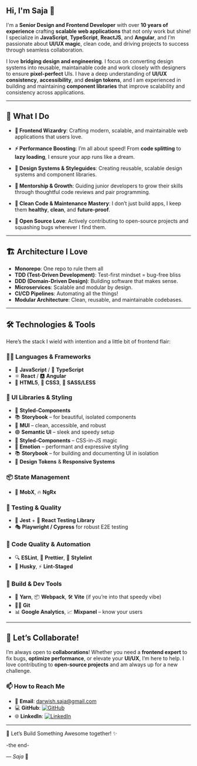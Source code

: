 ## Hi, I'm Saja 👋

I'm a **Senior Design and Frontend Developer** with over **10 years of experience** crafting **scalable web applications** that not only work but shine! I specialize in **JavaScript**, **TypeScript**, **ReactJS**, and **Angular**, and I’m passionate about **UI/UX magic**, clean code, and driving projects to success through seamless collaboration.

I love **bridging design and engineering**. I focus on converting design systems into reusable, maintainable code and work closely with designers to ensure **pixel-perfect** UIs. I have a deep understanding of **UI/UX consistency**, **accessibility**, and **design tokens**, and I am experienced in building and maintaining **component libraries** that improve scalability and consistency across applications.

---

## 🚀 What I Do
- **🎨 Frontend Wizardry**: Crafting modern, scalable, and maintainable web applications that users love.
- **⚡ Performance Boosting**: I’m all about speed! From **code splitting** to **lazy loading**, I ensure your app runs like a dream.
- **🧩 Design Systems & Styleguides**: Creating reusable, scalable design systems and component libraries.
- **🌱 Mentorship & Growth**: Guiding junior developers to grow their skills through thoughtful code reviews and pair programming.
- **🧹 Clean Code & Maintenance Mastery**: I don’t just build apps, I keep them **healthy**, **clean**, and **future-proof**.

- **💚 Open Source Love**: Actively contributing to open-source projects and squashing bugs wherever I find them.

---

## 🏗️ Architecture I Love
- **Monorepo**: One repo to rule them all   
- **TDD (Test-Driven Development)**: Test-first mindset = bug-free bliss 
- **DDD (Domain-Driven Design)**: Building software that makes sense.  
- **Microservices**: Scalable and modular by design.  
- **CI/CD Pipelines**: Automating all the things!  
- **Modular Architecture**: Clean, reusable, and maintainable codebases.


---

## 🛠️ Technologies & Tools
Here’s the stack I wield with intention and a little bit of frontend flair:

### 👩‍💻 Languages & Frameworks
- 🧠 **JavaScript** / 💙 **TypeScript**  
- ⚛️ **React** / 🅰️ **Angular**  
- 🧩 **HTML5**, 🎨 **CSS3**, 💅 **SASS/LESS**

### 🧱 UI Libraries & Styling
- 💅 **Styled-Components**  
- 📚 **Storybook** – for beautiful, isolated components  
- 🎨 **MUI** – clean, accessible, and robust  
- 🟣 **Semantic UI** – sleek and speedy setup    
- 💅 **Styled-Components** – CSS-in-JS magic  
- 🧵 **Emotion** – performant and expressive styling  
- 📚 **Storybook** – for building and documenting UI in isolation  
- 🎯 **Design Tokens** & **Responsive Systems**

### 📦 State Management
- 🧠 **MobX**, 🔥 **NgRx**  

### 🧪 Testing & Quality
- 🧪 **Jest** + 🧼 **React Testing Library**  
- 🎭 **Playwright / Cypress** for robust E2E testing  

### 🧹 Code Quality & Automation
- 🔍 **ESLint**, 🎨 **Prettier**, 💄 **Stylelint**  
- 🐶 **Husky**, ⚡ **Lint-Staged**  

### 🧰 Build & Dev Tools
- 🧵 **Yarn**, 📦 **Webpack**, 🛠️ **Vite** (if you’re into that speedy vibe)  
- 🧙‍♂️ **Git**  
- 📊 **Google Analytics**, 📈 **Mixpanel** – know your users


---

## 📢 Let’s Collaborate!
I’m always open to **collaborations**! Whether you need a **frontend expert** to fix bugs, **optimize performance**, or elevate your **UI/UX**, I’m here to help. I love contributing to **open-source projects** and am always up for a new challenge.



### 📫 How to Reach Me

- 📧 **Email**: [darwish.saja@gmail.com](mailto:darwish.saja@gmail.com)  
- 💻 **GitHub**: [![GitHub](https://img.shields.io/badge/GitHub-181717?style=flat&logo=github&logoColor=white)](https://github.com/SjaDrwsh/SjaDrwsh)  
- 🌐 **LinkedIn**: [![LinkedIn](https://img.shields.io/badge/LinkedIn-0A66C2?style=flat&logo=linkedin&logoColor=white)](https://www.linkedin.com/in/saja-darwish/)  

---
🤝 Let’s Build Something Awesome together! ✨

-the end-

— *Saja* 💫

